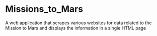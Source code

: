 # Missions_to_Mars
A web application that scrapes various websites for data related to the Mission to Mars and displays the information in a single HTML page
